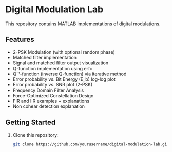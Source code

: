 # Digital Modulation Lab

This repository contains MATLAB implementations of digital modulations.

## Features

- 2-PSK Modulation (with optional random phase)
- Matched filter implementation
- Signal and matched filter output visualization
- Q-function implementation using erfc
- Q⁻¹-function (inverse Q-function) via iterative method
- Error probability vs. Bit Energy (E_b) log-log plot
- Error probability vs. SNR plot (2-PSK)
- Frequency Domain Filter Analysis
- Force-Optimized Constellation Design
- FIR and IIR examples + explanations
- Non cohear detection explanation




## Getting Started

1. Clone this repository:
   ```bash
   git clone https://github.com/yourusername/digital-modulation-lab.git
